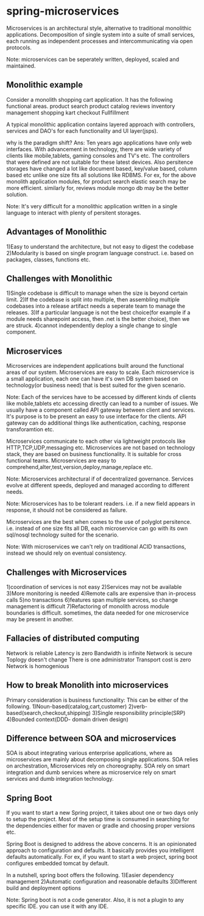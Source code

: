 # spring-microservices

Microservices is an architectural style, alternative to traditional monolithic applications. 
Decomposition of single system into a suite of small services, each running as independent processes and intercommunicating via open protocols.

Note: microservices can be seperately written, deployed, scaled and maintained. 

Monolithic example
------------------
Consider a monolith shopping cart application. It has the following functional areas.
product search
product catalog
reviews
inventory management
shopping kart
checkout
Fullfillment

A typical monolithic application contains layered approach with controllers, services and DAO's for each functionality and UI layer(jsps).

why is the paradigm shift?
Ans: Ten years ago applications have only web interfaces. With advancement in technology, there are wide variety of clients like mobile,tablets, gaming consoles and TV's etc. The controllers that were defined are not suitable for these latest devices. Also persitence storages have changed a lot like document based, key/value based, column based etc unlike one size fits all solutions like RDBMS. For ex, for the above monolith application modules, for product search elastic search may be more efficient. similarly for, reviews module mongo db may be the better solution.

Note: It's very difficult for a monolithic application written in a single language to interact with plenty of persitent storages.

Advantages of Monolithic
------------------------
1)Easy to understand the architecture, but not easy to digest the codebase
2)Modularity is based on single program language construct. i.e. based on packages, classes, functions etc.

Challenges with Monolithic
--------------------------
1)Single codebase is difficult to manage when the size is beyond certain limit.
2)If the codebase is split into multiple, then assembling multiple codebases into a release artifact needs a seperate team to manage the releases.
3)If a particular language is not the best choice(for example if a module needs sharepoint access, then .net is the better choice), then we are struck.
4)cannot independently deploy a single change to single component.

Microservices
-------------
Microservices are independent applications built around the functional areas of our system.
Microservices are easy to scale. Each microservice is a small application, each one can have it's own DB system based on technology(or business need) that is best suited for the given scenario. 

Note:
Each of the services have to be accessed by different kinds of clients like mobile,tablets etc accessing directly can lead to a number of issues. We usually have a component called API gateway between client and services. It's purpose is to be present an easy to use interface for the clients. API gateway can do additional things like authentication, caching, response transforamtion etc.

Microservices communicate to each other via lightweight protocols like HTTP,TCP,UDP,messaging etc.
Microservices are not based on technology stack, they are based on business functionality. It is suitable for cross functional teams.
Microservices are easy to comprehend,alter,test,version,deploy,manage,replace etc.

Note: Microservices architectural if of decentralized governance. Services evolve at different speeds, deployed and managed according to different needs.

Note: Microservices has to be tolerant readers. i.e. if a new field appears in response, it should not be considered as failure.

Microservices are the best when comes to the use of polyglot persitence. i.e. instead of one size fits all DB, each microservice can go with its own sql/nosql technology suited for the scenario. 

Note: With microservices we can't rely on traditional ACID transactions, instead we should rely on eventual consistency.

Challenges with Microservices
-----------------------------
1)coordination of services is not easy
2)Services may not be available
3)More monitoring is needed
4)Remote calls are expensive than in-process calls
5)no transactions
6)features span multiple services, so change management is difficult
7)Refactoring of monolith across module boundaries is difficult. sometimes, the data needed for one microservice may be present in another.

Fallacies of distributed computing
----------------------------------
Network is reliable
Latency is zero
Bandwidth is infinite
Network is secure
Toplogy doesn't change
There is one administrator
Transport cost is zero
Network is homogenious

How to break Monolith into microservices
----------------------------------------
Primary consideration is business functionality: 
This can be either of the following.
1)Noun-based(catalog,cart,customer)
2)verb-based(search,checkout,shipping)
3)Single responsibility principle(SRP)
4)Bounded context(DDD- domain driven design)

Difference between SOA and microservices
----------------------------------------
SOA is about integrating various enterprise applications, where as microservices are mainly about decomposing single applications.
SOA relies on archestration, Microservices rely on choreography.
SOA rely on smart integration and dumb services where as microservice rely on smart services and dumb integration technology.

Spring Boot
-----------
If you want to start a new Spring project, it takes about one or two days only to setup the project. Most of the setup time is consumed in searching for the dependencies either for maven or gradle and choosing proper versions etc. 

Spring Boot is designed to address the above concerns. It is an opinionated approach to configuration and defaults. It basically provides you intelligent defaults automatically. For ex, if you want to start a web project, spring boot configures embedded tomcat by default.

In a nutshell, spring boot offers the following.
1)Easier dependency management
2)Automatic configuration and reasonable defaults
3)Different build and deployment options

Note: Spring boot is not a code generator. Also, it is not a plugin to any specific IDE. you can use it with any IDE.







